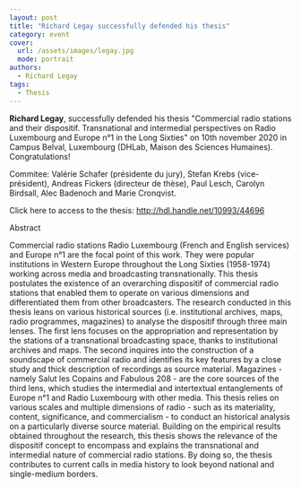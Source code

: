 ```yaml
---
layout: post
title: "Richard Legay successfully defended his thesis"
category: event
cover:
  url: /assets/images/legay.jpg
  mode: portrait
authors:
  - Richard Legay
tags:
  - Thesis
---
```


**Richard Legay**, successfully defended his thesis "Commercial radio stations and their dispositif. Transnational and intermedial perspectives on Radio Luxembourg and Europe n°1 in the Long Sixties" on 10th november 2020 in Campus Belval, Luxembourg (DHLab, Maison des Sciences Humaines). Congratulations!

Commitee: Valérie Schafer (présidente du jury), Stefan Krebs (vice-président), Andreas Fickers (directeur de thèse), Paul Lesch, Carolyn Birdsall, Alec Badenoch and Marie Cronqvist.

Click here to access to the thesis: http://hdl.handle.net/10993/44696

<!-- more -->

Abstract

Commercial radio stations Radio Luxembourg (French and English services) and Europe n°1 are the focal point of this work. They were popular institutions in Western Europe throughout the Long Sixties (1958-1974) working across media and broadcasting transnationally. This thesis postulates the existence of an overarching dispositif of commercial radio stations that enabled them to operate on various dimensions and differentiated them from other broadcasters. The research conducted in this thesis leans on various historical sources (i.e. institutional archives, maps, radio programmes, magazines) to analyse the dispositif through three main lenses. The first lens focuses on the appropriation and representation by the stations of a transnational broadcasting space, thanks to institutional archives and maps. The second inquires into the construction of a soundscape of commercial radio and identifies its key features by a close study and thick description of recordings as source material. Magazines - namely Salut les Copains and Fabulous 208 - are the core sources of the third lens, which studies the intermedial and intertextual entanglements of Europe n°1 and Radio Luxembourg with other media. This thesis relies on various scales and multiple dimensions of radio - such as its materiality, content, significance, and commercialism - to conduct an historical analysis on a particularly diverse source material. Building on the empirical results obtained throughout the research, this thesis shows the relevance of the dispositif concept to encompass and explains the transnational and intermedial nature of commercial radio stations. By doing so, the thesis contributes to current calls in media history to look beyond national and single-medium borders.  
